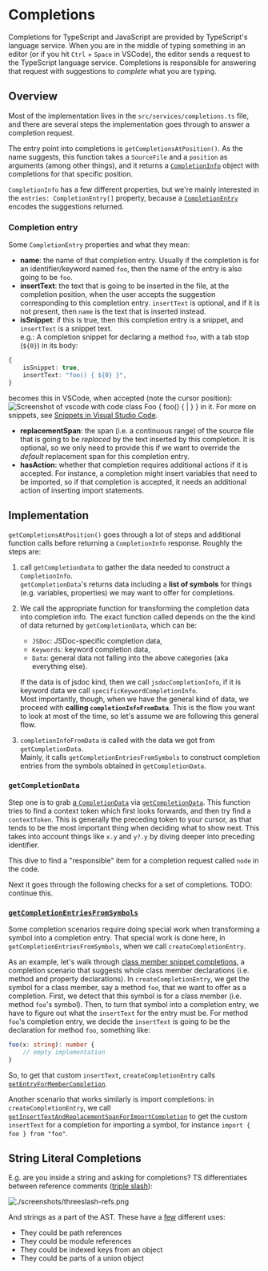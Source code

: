# Completions


Completions for TypeScript and JavaScript are provided by TypeScript's language service.
When you are in the middle of typing something in an editor (or if you hit `Ctrl` + `Space` in VSCode), the editor sends a request to the TypeScript language service.
Completions is responsible for answering that request with suggestions to *complete* what you are typing.


## Overview

Most of the implementation lives in the `src/services/completions.ts` file, and there are several steps the implementation goes through to answer a completion request.

The entry point into completions is `getCompletionsAtPosition()`.
As the name suggests, this function takes a `SourceFile` and a `position` as arguments (among other things), and it returns a [`CompletionInfo`](https://github.com/microsoft/TypeScript/blob/404a7d602df9c19d98d49e6a6bf2295e423be676/src/services/types.ts?#L1172-L1191) object with completions for that specific position.

`CompletionInfo` has a few different properties, but we're mainly interested in the `entries: CompletionEntry[]` property, because a [`CompletionEntry`](https://github.com/microsoft/TypeScript/blob/404a7d602df9c19d98d49e6a6bf2295e423be676/src/services/types.ts?#L1220-L1249) encodes the suggestions returned.


### Completion entry

Some `CompletionEntry` properties and what they mean:

* **name**: the name of that completion entry. Usually if the completion is for an identifier/keyword named `foo`, then the name of the entry is also going to be `foo`.
* **insertText**: the text that is going to be inserted in the file, at the completion position, when the user accepts the suggestion corresponding to this completion entry.
`insertText` is optional, and if it is not present, then `name` is the text that is inserted instead.
* **isSnippet**: if this is true, then this completion entry is a snippet, and `insertText` is a snippet text.  
e.g.:
A completion snippet for declaring a method `foo`, with a tab stop (`${0}`) in its body:
```ts
{
    isSnippet: true,
    insertText: "foo() { ${0} }",
}
```
becomes this in VSCode, when accepted (note the cursor position):
![Screenshot of vscode with code `class Foo { foo() { | } }` in it.](./screenshots/threeslash-refs.png)
For more on snippets, see [Snippets in Visual Studio Code](https://code.visualstudio.com/docs/editor/userdefinedsnippets).
* **replacementSpan**: the span (i.e. a continuous range) of the source file that is going to be *replaced* by the text inserted by this completion. It is optional, so we only need to provide this if we want to override the *default* replacement span for this completion entry. 
* **hasAction**: whether that completion requires additional actions if it is accepted. For instance, a completion might insert variables that need to be imported, so if that completion is accepted, it needs an additional action of inserting import statements.

## Implementation

`getCompletionsAtPosition()` goes through a lot of steps and additional function calls before returning a `CompletionInfo` response.
Roughly the steps are:
1. call `getCompletionData` to gather the data needed to construct a `CompletionInfo`.  
`getCompletionData`'s returns data including a **list of symbols** for things (e.g. variables, properties) we may want to offer for completions. 
2. We call the appropriate function for transforming the completion data into completion info.
The exact function called depends on the the kind of data returned by `getCompletionData`, which can be:
    * `JSDoc`: JSDoc-specific completion data,
    * `Keywords`: keyword completion data,
    * `Data`: general data not falling into the above categories (aka everything else).
    
    If the data is of jsdoc kind, then we call `jsdocCompletionInfo`, if it is keyword data we call `specificKeywordCompletionInfo`.  
    Most importantly, though, when we have the general kind of data, we proceed with **calling `completionInfoFromData`**.
    This is the flow you want to look at most of the time, so let's assume we are following this general flow.
3. `completionInfoFromData` is called with the data we got from `getCompletionData`.  
Mainly, it calls `getCompletionEntriesFromSymbols` to construct completion entries from the symbols obtained in `getCompletionData`.

### `getCompletionData`

Step one is to grab [a `CompletionData`][1] via [`getCompletionData`][2]. This function tries to find a context
token which first looks forwards, and then try find a `contextToken`. This is generally the preceding token to
your cursor, as that tends to be the most important thing when deciding what to show next. This takes into account
things like `x.y` and `y?.y` by diving deeper into preceding identifier.

This dive to find a "responsible" item for a completion request called `node` in the code.

Next it goes through the following checks for a set of completions.
TODO: continue this.

### [`getCompletionEntriesFromSymbols`]((https://github.com/Microsoft/TypeScript/blob/340f81035ff1d753e6a1f0fedc2323d169c86cc6/src/services/completions.ts#L305))

Some completion scenarios require doing special work when transforming a symbol into a completion entry.
That special work is done here, in `getCompletionEntriesFromSymbols`, when we call `createCompletionEntry`.

As an example, let's walk through [class member snippet completions](https://github.com/microsoft/TypeScript/pull/46370), a completion scenario that suggests whole class member declarations (i.e. method and property declarations).
In `createCompletionEntry`, we get the symbol for a class member, say a method `foo`, that we want to offer as a completion. First, we detect that this symbol is for a class member (i.e. method `foo`'s symbol).
Then, to turn that symbol into a completion entry, we have to figure out what the `insertText` for the entry must be.
For method `foo`'s completion entry, we decide the `insertText` is going to be the declaration for method `foo`, something like:
```ts
foo(x: string): number {
    // empty implementation
}
```
So, to get that custom `insertText`, `createCompletionEntry` calls [`getEntryForMemberCompletion`](https://github.com/microsoft/TypeScript/blob/404a7d602df9c19d98d49e6a6bf2295e423be676/src/services/completions.ts#L857).

Another scenario that works similarly is import completions: in `createCompletionEntry`, we call [`getInsertTextAndReplacementSpanForImportCompletion`](https://github.com/microsoft/TypeScript/blob/404a7d602df9c19d98d49e6a6bf2295e423be676/src/services/completions.ts#L1118) to get the custom `insertText` for a completion for importing a symbol, for instance `import { foo } from "foo"`.

## String Literal Completions

E.g. are you inside a string and asking for completions? TS differentiates between reference comments
([triple slash](https://www.typescriptlang.org/docs/handbook/triple-slash-directives.html)):

![./screenshots/threeslash-refs.png](./screenshots/threeslash-refs.png)

And strings as a part of the AST. These have a
[few](https://github.com/Microsoft/TypeScript/blob/340f81035ff1d753e6a1f0fedc2323d169c86cc6/src/services/stringCompletions.ts#L103)
different uses:

- They could be path references
- They could be module references
- They could be indexed keys from an object
- They could be parts of a union object

####

<!-- prettier-ignore-start -->
[1]: <src/services/completions.ts - interface CompletionData {>
[2]: <src/services/completions.ts - function getCompletionData(>
<!-- prettier-ignore-end -->
